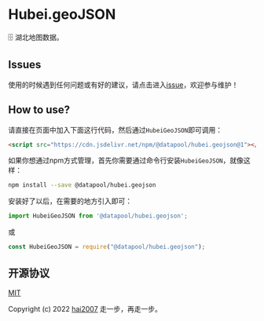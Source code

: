 # Hubei.geoJSON
🗄️ 湖北地图数据。

## Issues
使用的时候遇到任何问题或有好的建议，请点击进入[issue](https://github.com/hai2007/datapool/issues)，欢迎参与维护！

## How to use?

请直接在页面中加入下面这行代码，然后通过```HubeiGeoJSON```即可调用：

```html
<script src="https://cdn.jsdelivr.net/npm/@datapool/hubei.geojson@1"></script>
```

如果你想通过npm方式管理，首先你需要通过命令行安装``````HubeiGeoJSON``````，就像这样：

```bash
npm install --save @datapool/hubei.geojson
```

安装好了以后，在需要的地方引入即可：

```js
import HubeiGeoJSON from '@datapool/hubei.geojson';
```

或

```js
const HubeiGeoJSON = require("@datapool/hubei.geojson");
```

开源协议
---------------------------------------
[MIT](https://github.com/hai2007/datapool/blob/master/LICENSE)

Copyright (c) 2022 [hai2007](https://hai2007.gitee.io/sweethome/) 走一步，再走一步。
